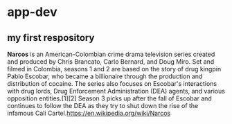 # app-dev
## my first respository
**Narcos** is an American-Colombian crime drama television series created and produced by Chris Brancato, Carlo Bernard, and Doug Miro. Set and filmed in Colombia, seasons 1 and 2 are based on the story of drug kingpin Pablo Escobar, who became a billionaire through the production and distribution of cocaine. The series also focuses on Escobar's interactions with drug lords, Drug Enforcement Administration (DEA) agents, and various opposition entities.[1][2] Season 3 picks up after the fall of Escobar and continues to follow the DEA as they try to shut down the rise of the infamous Cali Cartel.https://en.wikipedia.org/wiki/Narcos
